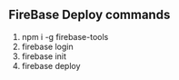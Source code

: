 ## FireBase Deploy commands

1. npm i -g firebase-tools
2. firebase login
3. firebase init
4. firebase deploy
